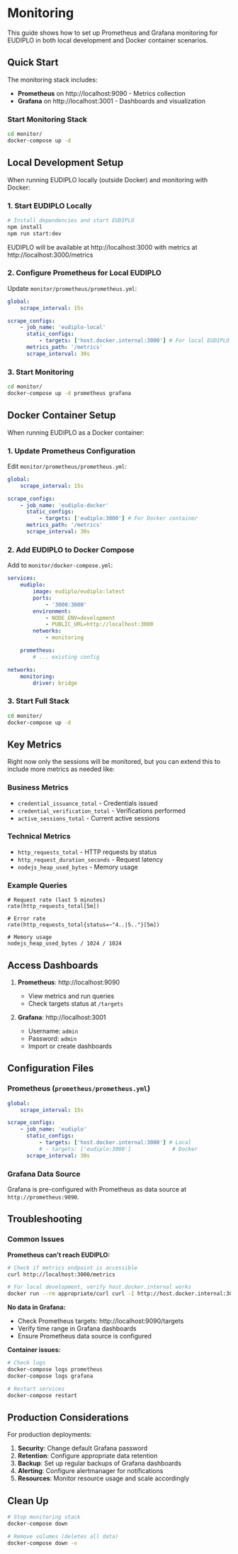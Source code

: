 # Monitoring

This guide shows how to set up Prometheus and Grafana monitoring for EUDIPLO in
both local development and Docker container scenarios.

## Quick Start

The monitoring stack includes:

- **Prometheus** on http://localhost:9090 - Metrics collection
- **Grafana** on http://localhost:3001 - Dashboards and visualization

### Start Monitoring Stack

```bash
cd monitor/
docker-compose up -d
```

## Local Development Setup

When running EUDIPLO locally (outside Docker) and monitoring with Docker:

### 1. Start EUDIPLO Locally

```bash
# Install dependencies and start EUDIPLO
npm install
npm run start:dev
```

EUDIPLO will be available at http://localhost:3000 with metrics at
http://localhost:3000/metrics

### 2. Configure Prometheus for Local EUDIPLO

Update `monitor/prometheus/prometheus.yml`:

```yaml
global:
    scrape_interval: 15s

scrape_configs:
    - job_name: 'eudiplo-local'
      static_configs:
          - targets: ['host.docker.internal:3000'] # For local EUDIPLO
      metrics_path: '/metrics'
      scrape_interval: 30s
```

### 3. Start Monitoring

```bash
cd monitor/
docker-compose up -d prometheus grafana
```

## Docker Container Setup

When running EUDIPLO as a Docker container:

### 1. Update Prometheus Configuration

Edit `monitor/prometheus/prometheus.yml`:

```yaml
global:
    scrape_interval: 15s

scrape_configs:
    - job_name: 'eudiplo-docker'
      static_configs:
          - targets: ['eudiplo:3000'] # For Docker container
      metrics_path: '/metrics'
      scrape_interval: 30s
```

### 2. Add EUDIPLO to Docker Compose

Add to `monitor/docker-compose.yml`:

```yaml
services:
    eudiplo:
        image: eudiplo/eudiplo:latest
        ports:
            - '3000:3000'
        environment:
            - NODE_ENV=development
            - PUBLIC_URL=http://localhost:3000
        networks:
            - monitoring

    prometheus:
        # ... existing config

networks:
    monitoring:
        driver: bridge
```

### 3. Start Full Stack

```bash
cd monitor/
docker-compose up -d
```

## Key Metrics

Right now only the sessions will be monitored, but you can extend this to
include more metrics as needed like:

### Business Metrics

- `credential_issuance_total` - Credentials issued
- `credential_verification_total` - Verifications performed
- `active_sessions_total` - Current active sessions

### Technical Metrics

- `http_requests_total` - HTTP requests by status
- `http_request_duration_seconds` - Request latency
- `nodejs_heap_used_bytes` - Memory usage

### Example Queries

```promql
# Request rate (last 5 minutes)
rate(http_requests_total[5m])

# Error rate
rate(http_requests_total{status=~"4..|5.."}[5m])

# Memory usage
nodejs_heap_used_bytes / 1024 / 1024
```

## Access Dashboards

1. **Prometheus**: http://localhost:9090
    - View metrics and run queries
    - Check targets status at `/targets`

2. **Grafana**: http://localhost:3001
    - Username: `admin`
    - Password: `admin`
    - Import or create dashboards

## Configuration Files

### Prometheus (`prometheus/prometheus.yml`)

```yaml
global:
    scrape_interval: 15s

scrape_configs:
    - job_name: 'eudiplo'
      static_configs:
          - targets: ['host.docker.internal:3000'] # Local
          # - targets: ['eudiplo:3000']             # Docker
      scrape_interval: 30s
```

### Grafana Data Source

Grafana is pre-configured with Prometheus as data source at
`http://prometheus:9090`.

## Troubleshooting

### Common Issues

**Prometheus can't reach EUDIPLO:**

```bash
# Check if metrics endpoint is accessible
curl http://localhost:3000/metrics

# For local development, verify host.docker.internal works
docker run --rm appropriate/curl curl -I http://host.docker.internal:3000/metrics
```

**No data in Grafana:**

- Check Prometheus targets: http://localhost:9090/targets
- Verify time range in Grafana dashboards
- Ensure Prometheus data source is configured

**Container issues:**

```bash
# Check logs
docker-compose logs prometheus
docker-compose logs grafana

# Restart services
docker-compose restart
```

## Production Considerations

For production deployments:

1. **Security**: Change default Grafana password
2. **Retention**: Configure appropriate data retention
3. **Backup**: Set up regular backups of Grafana dashboards
4. **Alerting**: Configure alertmanager for notifications
5. **Resources**: Monitor resource usage and scale accordingly

## Clean Up

```bash
# Stop monitoring stack
docker-compose down

# Remove volumes (deletes all data)
docker-compose down -v
```
